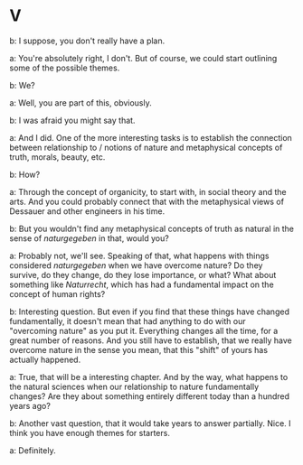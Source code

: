 # V

b: I suppose, you don't really have a plan.

a: You're absolutely right, I don't. But of course, we could start outlining some of the possible themes.

b: We?

a: Well, you are part of this, obviously.

b: I was afraid you might say that.

a: And I did. One of the more interesting tasks is to establish the connection between relationship to / notions of nature and metaphysical concepts of truth, morals, beauty, etc.

b: How?

a: Through the concept of organicity, to start with, in social theory and the arts. And you could probably connect that with the metaphysical views of Dessauer and other engineers in his time.

b: But you wouldn't find any metaphysical concepts of truth as natural in the sense of *naturgegeben* in that, would you?

a: Probably not, we'll see. Speaking of that, what happens with things considered *naturgegeben* when we have overcome nature? Do they survive, do they change, do they lose importance, or what? What about something like *Naturrecht*, which has had a fundamental impact on the concept of human rights?

b: Interesting question. But even if you find that these things have changed fundamentally, it doesn't mean that had anything to do with our "overcoming nature" as you put it. Everything changes all the time, for a great number of reasons. And you still have to establish, that we really have overcome nature in the sense you mean, that this "shift" of yours has actually happened.

a: True, that will be a interesting chapter. And by the way, what happens to the natural sciences when our relationship to nature fundamentally changes? Are they about something entirely different today than a hundred years ago?

b: Another vast question, that it would take years to answer partially. Nice. I think you have enough themes for starters.

a: Definitely.